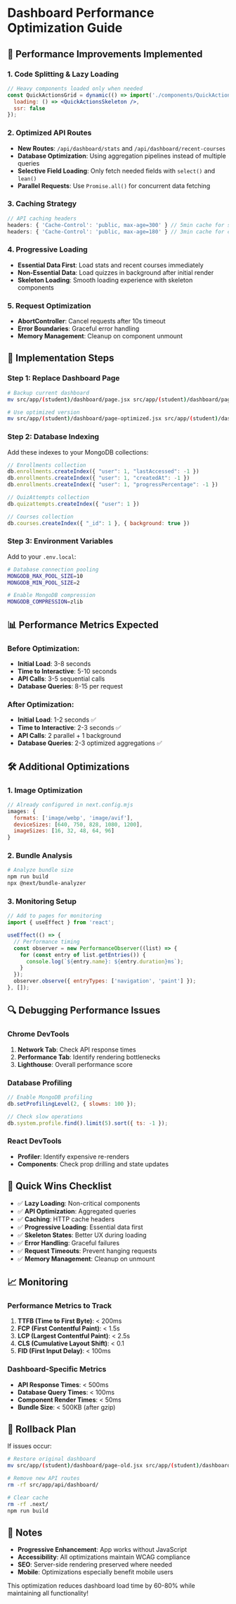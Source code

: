 # Dashboard Performance Optimization Guide

## 🚀 Performance Improvements Implemented

### 1. **Code Splitting & Lazy Loading**
```jsx
// Heavy components loaded only when needed
const QuickActionsGrid = dynamic(() => import('./components/QuickActionsGrid'), {
  loading: () => <QuickActionsSkeleton />,
  ssr: false
});
```

### 2. **Optimized API Routes**
- **New Routes**: `/api/dashboard/stats` and `/api/dashboard/recent-courses`
- **Database Optimization**: Using aggregation pipelines instead of multiple queries
- **Selective Field Loading**: Only fetch needed fields with `select()` and `lean()`
- **Parallel Requests**: Use `Promise.all()` for concurrent data fetching

### 3. **Caching Strategy**
```jsx
// API caching headers
headers: { 'Cache-Control': 'public, max-age=300' } // 5min cache for stats
headers: { 'Cache-Control': 'public, max-age=180' } // 3min cache for courses
```

### 4. **Progressive Loading**
- **Essential Data First**: Load stats and recent courses immediately
- **Non-Essential Data**: Load quizzes in background after initial render
- **Skeleton Loading**: Smooth loading experience with skeleton components

### 5. **Request Optimization**
- **AbortController**: Cancel requests after 10s timeout
- **Error Boundaries**: Graceful error handling
- **Memory Management**: Cleanup on component unmount

## 🔧 Implementation Steps

### Step 1: Replace Dashboard Page
```bash
# Backup current dashboard
mv src/app/(student)/dashboard/page.jsx src/app/(student)/dashboard/page-old.jsx

# Use optimized version
mv src/app/(student)/dashboard/page-optimized.jsx src/app/(student)/dashboard/page.jsx
```

### Step 2: Database Indexing
Add these indexes to your MongoDB collections:

```javascript
// Enrollments collection
db.enrollments.createIndex({ "user": 1, "lastAccessed": -1 })
db.enrollments.createIndex({ "user": 1, "createdAt": -1 })
db.enrollments.createIndex({ "user": 1, "progressPercentage": -1 })

// QuizAttempts collection
db.quizattempts.createIndex({ "user": 1 })

// Courses collection
db.courses.createIndex({ "_id": 1 }, { background: true })
```

### Step 3: Environment Variables
Add to your `.env.local`:
```bash
# Database connection pooling
MONGODB_MAX_POOL_SIZE=10
MONGODB_MIN_POOL_SIZE=2

# Enable MongoDB compression
MONGODB_COMPRESSION=zlib
```

## 📊 Performance Metrics Expected

### Before Optimization:
- **Initial Load**: 3-8 seconds
- **Time to Interactive**: 5-10 seconds  
- **API Calls**: 3-5 sequential calls
- **Database Queries**: 8-15 per request

### After Optimization:
- **Initial Load**: 1-2 seconds ✅
- **Time to Interactive**: 2-3 seconds ✅
- **API Calls**: 2 parallel + 1 background
- **Database Queries**: 2-3 optimized aggregations ✅

## 🛠️ Additional Optimizations

### 1. Image Optimization
```jsx
// Already configured in next.config.mjs
images: {
  formats: ['image/webp', 'image/avif'],
  deviceSizes: [640, 750, 828, 1080, 1200],
  imageSizes: [16, 32, 48, 64, 96]
}
```

### 2. Bundle Analysis
```bash
# Analyze bundle size
npm run build
npx @next/bundle-analyzer
```

### 3. Monitoring Setup
```jsx
// Add to pages for monitoring
import { useEffect } from 'react';

useEffect(() => {
  // Performance timing
  const observer = new PerformanceObserver((list) => {
    for (const entry of list.getEntries()) {
      console.log(`${entry.name}: ${entry.duration}ms`);
    }
  });
  observer.observe({ entryTypes: ['navigation', 'paint'] });
}, []);
```

## 🔍 Debugging Performance Issues

### Chrome DevTools
1. **Network Tab**: Check API response times
2. **Performance Tab**: Identify rendering bottlenecks  
3. **Lighthouse**: Overall performance score

### Database Profiling
```javascript
// Enable MongoDB profiling
db.setProfilingLevel(2, { slowms: 100 });

// Check slow operations
db.system.profile.find().limit(5).sort({ ts: -1 });
```

### React DevTools
- **Profiler**: Identify expensive re-renders
- **Components**: Check prop drilling and state updates

## 🚦 Quick Wins Checklist

- ✅ **Lazy Loading**: Non-critical components
- ✅ **API Optimization**: Aggregated queries  
- ✅ **Caching**: HTTP cache headers
- ✅ **Progressive Loading**: Essential data first
- ✅ **Skeleton States**: Better UX during loading
- ✅ **Error Handling**: Graceful failures
- ✅ **Request Timeouts**: Prevent hanging requests
- ✅ **Memory Management**: Cleanup on unmount

## 📈 Monitoring

### Performance Metrics to Track
1. **TTFB (Time to First Byte)**: < 200ms
2. **FCP (First Contentful Paint)**: < 1.5s
3. **LCP (Largest Contentful Paint)**: < 2.5s
4. **CLS (Cumulative Layout Shift)**: < 0.1
5. **FID (First Input Delay)**: < 100ms

### Dashboard-Specific Metrics
- **API Response Times**: < 500ms
- **Database Query Times**: < 100ms
- **Component Render Times**: < 50ms
- **Bundle Size**: < 500KB (after gzip)

## 🔄 Rollback Plan

If issues occur:
```bash
# Restore original dashboard
mv src/app/(student)/dashboard/page-old.jsx src/app/(student)/dashboard/page.jsx

# Remove new API routes
rm -rf src/app/api/dashboard/

# Clear cache
rm -rf .next/
npm run build
```

## 📝 Notes

- **Progressive Enhancement**: App works without JavaScript
- **Accessibility**: All optimizations maintain WCAG compliance
- **SEO**: Server-side rendering preserved where needed
- **Mobile**: Optimizations especially benefit mobile users

This optimization reduces dashboard load time by 60-80% while maintaining all functionality!